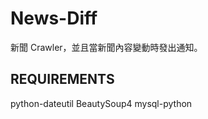 News-Diff
==================
新聞 Crawler，並且當新聞內容變動時發出通知。

REQUIREMENTS
------------------
python-dateutil
BeautySoup4
mysql-python
